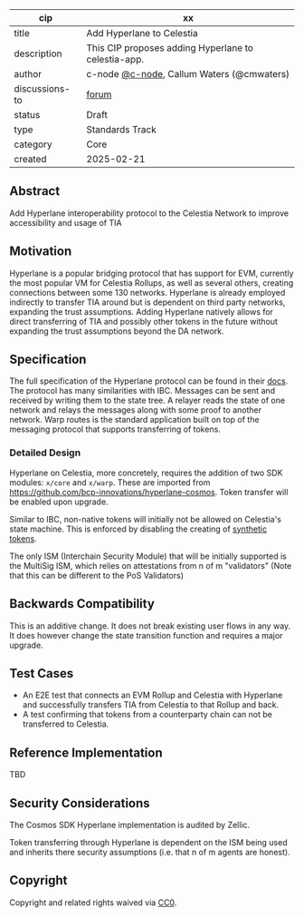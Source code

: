 | cip           | xx                                                                                         |
|---------------|--------------------------------------------------------------------------------------------|
| title         | Add Hyperlane to Celestia                                                                  |
| description   | This CIP proposes adding Hyperlane to celestia-app.                                        |
| author        | c-node [@c-node](https://github.com/S1nus), Callum Waters (@cmwaters)                      |
| discussions-to | [forum](https://forum.celestia.org/t/cip-add-hyperlane-bridging/1909)                     |
| status        | Draft                                                                                      |
| type          | Standards Track                                                                            |
| category      | Core                                                                                       |
| created       | 2025-02-21                                                                                 |

## Abstract

Add Hyperlane interoperability protocol to the Celestia Network to improve accessibility and usage of TIA

## Motivation

Hyperlane is a popular bridging protocol that has support for EVM, currently the most popular VM for Celestia Rollups, as well as several others, creating connections between some 130 networks. Hyperlane is already employed indirectly to transfer TIA around but is dependent on third party networks, expanding the trust assumptions. Adding Hyperlane natively allows for direct transferring of TIA and possibly other tokens in the future without expanding the trust assumptions beyond the DA network.

## Specification

The full specification of the Hyperlane protocol can be found in their [docs](https://docs.hyperlane.xyz/). The protocol has many similarities with IBC. Messages can be sent and received by writing them to the state tree. A relayer reads the state of one network and relays the messages along with some proof to another network. Warp routes is the standard application built on top of the messaging protocol that supports transferring of tokens.

### Detailed Design

Hyperlane on Celestia, more concretely, requires the addition of two SDK modules: `x/core` and `x/warp`. These are imported from https://github.com/bcp-innovations/hyperlane-cosmos. Token transfer will be enabled upon upgrade.

Similar to IBC, non-native tokens will initially not be allowed on Celestia's state machine. This is enforced by disabling the creating of [synthetic tokens](https://github.com/bcp-innovations/hyperlane-cosmos/blob/2617881125228632edb091f0663d133b76de11ee/x/warp/keeper/msg_server.go#L20).

The only ISM (Interchain Security Module) that will be initially supported is the MultiSig ISM, which relies on attestations from n of m "validators" (Note that this can be different to the PoS Validators)

## Backwards Compatibility

This is an additive change. It does not break existing user flows in any way. It does however change the state transition function and requires a major upgrade.

## Test Cases

- An E2E test that connects an EVM Rollup and Celestia with Hyperlane and successfully transfers TIA from Celestia to that Rollup and back.
- A test confirming that tokens from a counterparty chain can not be transferred to Celestia.

## Reference Implementation

TBD

## Security Considerations

The Cosmos SDK Hyperlane implementation is audited by Zellic. 

Token transferring through Hyperlane is dependent on the ISM being used and inherits there security assumptions (i.e. that n of m agents are honest).

## Copyright

Copyright and related rights waived via [CC0](https://github.com/celestiaorg/CIPs/blob/main/LICENSE).
